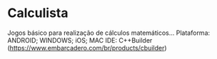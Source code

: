 # Calculista
Jogos básico para realização de cálculos matemáticos...
Plataforma: ANDROID; WINDOWS; iOS; MAC
IDE: C++Builder (https://www.embarcadero.com/br/products/cbuilder)
